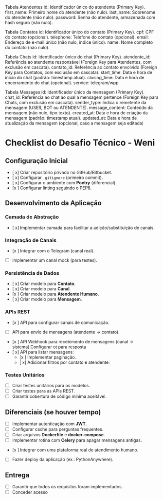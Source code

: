 Tabela Atendentes
id: Identificador único do atendente (Primary Key).
first_name: Primeiro nome do atendente (não nulo).
last_name: Sobrenome do atendente (não nulo).
password: Senha do atendente, armazenada com hash seguro (não nulo).

Tabela Contatos
id: Identificador único do contato (Primary Key).
cpf: CPF do contato (opcional).
telephone: Telefone do contato (opcional).
email: Endereço de e-mail único (não nulo, índice único).
name: Nome completo do contato (não nulo).

Tabela Chats
id: Identificador único do chat (Primary Key).
atendente_id: Referência ao atendente responsável (Foreign Key para Atendentes, com exclusão em cascata).
contato_id: Referência ao contato envolvido (Foreign Key para Contatos, com exclusão em cascata).
start_time: Data e hora de início do chat (padrão: timestamp atual).
closing_time: Data e hora de encerramento do chat (opcional).
service: telegram/wpp

Tabela Messages
id: Identificador único da mensagem (Primary Key).
chat_id: Referência ao chat ao qual a mensagem pertence (Foreign Key para Chats, com exclusão em cascata).
sender_type: Indica o remetente da mensagem (USER, BOT ou ATENDENTE).
message_content: Conteúdo da mensagem (não nulo, tipo texto).
created_at: Data e hora de criação da mensagem (padrão: timestamp atual).
updated_at: Data e hora de atualização da mensagem (opcional, caso a mensagem seja editada)




# Checklist do Desafio Técnico - Weni

## Configuração Inicial
- [ x] Criar repositório privado no GitHub/Bitbucket.
- [ x] Configurar `.gitignore` (primeiro commit).
- [ x] Configurar o ambiente com **Poetry** (diferencial).
- [x ] Configurar linting seguindo o PEP8.

## Desenvolvimento da Aplicação

### Camada de Abstração
- [ x] Implementar camada para facilitar a adição/substituição de canais.

### Integração de Canais
- [x ] Integrar com o Telegram (canal real).
- [ ] Implementar um canal mock (para testes).

### Persistência de Dados
- [ x] Criar modelo para **Contato**.
- [ x] Criar modelo para **Canal**.
- [x ] Criar modelo para **Atendente Humano**.
- [ x] Criar modelo para **Mensagem**.

### APIs REST
- [x ] API para configurar canais de comunicação.
- [ ] API para envio de mensagens (atendente → contato).
- [x ] API Webhook para recebimento de mensagens (canal → sistema).Configurar ot para resposta
- [ x] API para listar mensagens:
  - [x ] Implementar paginação.
  - [ x] Adicionar filtros por contato e atendente.

### Testes Unitários
- [ ] Criar testes unitários para os modelos.
- [ ] Criar testes para as APIs REST.
- [ ] Garantir cobertura de código mínima aceitável.

## Diferenciais (se houver tempo)
- [ ] Implementar autenticação com **JWT**.
- [ ] Configurar cache para perguntas frequentes.
- [ ] Criar arquivos **Dockerfile** e **docker-compose**.
- [ ] Implementar rotina com **Celery** para apagar mensagens antigas.
- [x ] Integrar com uma plataforma real de atendimento humano.
- [ ] Fazer deploy da aplicação (ex.: PythonAnywhere).

## Entrega
- [ ] Garantir que todos os requisitos foram implementados.
- [ ] Conceder acesso
